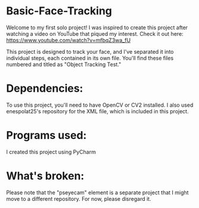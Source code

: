 # Basic-Face-Tracking

Welcome to my first solo project! I was inspired to create this project after watching a video on YouTube that piqued my interest. Check it out here: https://www.youtube.com/watch?v=mfbqZ3wa_fU

This project is designed to track your face, and I've separated it into individual steps, each contained in its own file. You'll find these files numbered and titled as "Object Tracking Test."

# Dependencies:
To use this project, you'll need to have OpenCV or CV2 installed. I also used enespolat25's repository for the XML file, which is included in this project.

# Programs used:
I created this project using PyCharm

# What's broken:
Please note that the "pseyecam" element is a separate project that I might move to a different repository. For now, please disregard it.
